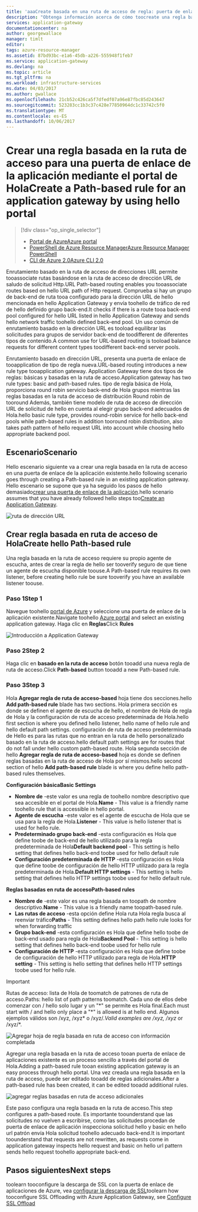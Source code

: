 ```yaml
---
title: 'aaaCreate basada en una ruta de acceso de regla: puerta de enlace de aplicaciones de Azure: Portal de Azure | Documentos de Microsoft'
description: "Obtenga información acerca de cómo toocreate una regla basada en la ruta de acceso para una puerta de enlace de la aplicación mediante el uso de Hola portal"
services: application-gateway
documentationcenter: na
author: georgewallace
manager: timlt
editor: 
tags: azure-resource-manager
ms.assetid: 87bd93bc-e1a6-45db-a226-555948f1feb7
ms.service: application-gateway
ms.devlang: na
ms.topic: article
ms.tgt_pltfrm: na
ms.workload: infrastructure-services
ms.date: 04/03/2017
ms.author: gwallace
ms.openlocfilehash: 21cb52c426ca5f7dfedf07a96e87fbc85d243647
ms.sourcegitcommit: 523283cc1b3c37c428e77850964dc1c33742c5f0
ms.translationtype: MT
ms.contentlocale: es-ES
ms.lasthandoff: 10/06/2017
---
```

# <a name="create-a-path-based-rule-for-an-application-gateway-by-using-hello-portal"></a><span data-ttu-id="f2079-103">Crear una regla basada en la ruta de acceso para una puerta de enlace de la aplicación mediante el portal de Hola</span><span class="sxs-lookup"><span data-stu-id="f2079-103">Create a Path-based rule for an application gateway by using hello portal</span></span>

> [!div class="op_single_selector"]
> * [<span data-ttu-id="f2079-104">Portal de Azure</span><span class="sxs-lookup"><span data-stu-id="f2079-104">Azure portal</span></span>](application-gateway-create-url-route-portal.md)
> * [<span data-ttu-id="f2079-105">PowerShell de Azure Resource Manager</span><span class="sxs-lookup"><span data-stu-id="f2079-105">Azure Resource Manager PowerShell</span></span>](application-gateway-create-url-route-arm-ps.md)
> * [<span data-ttu-id="f2079-106">CLI de Azure 2.0</span><span class="sxs-lookup"><span data-stu-id="f2079-106">Azure CLI 2.0</span></span>](application-gateway-create-url-route-cli.md)

<span data-ttu-id="f2079-107">Enrutamiento basado en la ruta de acceso de direcciones URL permite tooassociate rutas basándose en la ruta de acceso de dirección URL de saludo de solicitud Http.</span><span class="sxs-lookup"><span data-stu-id="f2079-107">URL Path-based routing enables you tooassociate routes based on hello URL path of Http request.</span></span> <span data-ttu-id="f2079-108">Comprueba si hay un grupo de back-end de ruta tooa configurado para la dirección URL de hello mencionada en hello Application Gateway y envía toohello de tráfico de red de hello definido grupo back-end.</span><span class="sxs-lookup"><span data-stu-id="f2079-108">It checks if there is a route tooa back-end pool configured for hello URL listed in hello Application Gateway and sends hello network traffic toohello defined back-end pool.</span></span> <span data-ttu-id="f2079-109">Un uso común de enrutamiento basado en la dirección URL es tooload equilibrar las solicitudes para grupos de servidor back-end de toodifferent de diferentes tipos de contenido.</span><span class="sxs-lookup"><span data-stu-id="f2079-109">A common use for URL-based routing is tooload balance requests for different content types toodifferent back-end server pools.</span></span>

<span data-ttu-id="f2079-110">Enrutamiento basado en dirección URL, presenta una puerta de enlace de tooapplication de tipo de regla nueva.</span><span class="sxs-lookup"><span data-stu-id="f2079-110">URL-based routing introduces a new rule type tooapplication gateway.</span></span> <span data-ttu-id="f2079-111">Application Gateway tiene dos tipos de reglas: básicas y basadas en la ruta de acceso.</span><span class="sxs-lookup"><span data-stu-id="f2079-111">Application gateway has two rule types: basic and path-based rules.</span></span> <span data-ttu-id="f2079-112">tipo de regla básica de Hola, proporciona round robin servicio back-end de Hola grupos mientras las reglas basadas en la ruta de acceso de distribución Round robin de tooround Además, también tiene modelo de ruta de acceso de dirección URL de solicitud de hello en cuenta al elegir grupo back-end adecuados de Hola.</span><span class="sxs-lookup"><span data-stu-id="f2079-112">hello basic rule type, provides round-robin service for hello back-end pools while path-based rules in addition tooround robin distribution, also takes path pattern of hello request URL into account while choosing hello appropriate backend pool.</span></span>

## <a name="scenario"></a><span data-ttu-id="f2079-113">Escenario</span><span class="sxs-lookup"><span data-stu-id="f2079-113">Scenario</span></span>

<span data-ttu-id="f2079-114">Hello escenario siguiente va a crear una regla basada en la ruta de acceso en una puerta de enlace de la aplicación existente.</span><span class="sxs-lookup"><span data-stu-id="f2079-114">hello following scenario goes through creating a Path-based rule in an existing application gateway.</span></span>
<span data-ttu-id="f2079-115">Hello escenario se supone que ya ha seguido los pasos de hello demasiado[crear una puerta de enlace de la aplicación](application-gateway-create-gateway-portal.md).</span><span class="sxs-lookup"><span data-stu-id="f2079-115">hello scenario assumes that you have already followed hello steps too[Create an Application Gateway](application-gateway-create-gateway-portal.md).</span></span>

![ruta de dirección URL][scenario]

## <span data-ttu-id="f2079-117"><a name="createrule"></a>Crear regla basada en ruta de acceso de Hola</span><span class="sxs-lookup"><span data-stu-id="f2079-117"><a name="createrule"></a>Create hello Path-based rule</span></span>

<span data-ttu-id="f2079-118">Una regla basada en la ruta de acceso requiere su propio agente de escucha, antes de crear la regla de hello ser tooverify seguro de que tiene un agente de escucha disponible toouse.</span><span class="sxs-lookup"><span data-stu-id="f2079-118">A Path-based rule requires its own listener, before creating hello rule be sure tooverify you have an available listener toouse.</span></span>

### <a name="step-1"></a><span data-ttu-id="f2079-119">Paso 1</span><span class="sxs-lookup"><span data-stu-id="f2079-119">Step 1</span></span>

<span data-ttu-id="f2079-120">Navegue toohello [portal de Azure](http://portal.azure.com) y seleccione una puerta de enlace de la aplicación existente.</span><span class="sxs-lookup"><span data-stu-id="f2079-120">Navigate toohello [Azure portal](http://portal.azure.com) and select an existing application gateway.</span></span> <span data-ttu-id="f2079-121">Haga clic en **Reglas**</span><span class="sxs-lookup"><span data-stu-id="f2079-121">Click **Rules**</span></span>

![Introducción a Application Gateway][1]

### <a name="step-2"></a><span data-ttu-id="f2079-123">Paso 2</span><span class="sxs-lookup"><span data-stu-id="f2079-123">Step 2</span></span>

<span data-ttu-id="f2079-124">Haga clic en **basado en la ruta de acceso** botón tooadd una nueva regla de ruta de acceso.</span><span class="sxs-lookup"><span data-stu-id="f2079-124">Click **Path-based** button tooadd a new Path-based rule.</span></span>

### <a name="step-3"></a><span data-ttu-id="f2079-125">Paso 3</span><span class="sxs-lookup"><span data-stu-id="f2079-125">Step 3</span></span>

<span data-ttu-id="f2079-126">Hola **Agregar regla de ruta de acceso-based** hoja tiene dos secciones.</span><span class="sxs-lookup"><span data-stu-id="f2079-126">hello **Add path-based rule** blade has two sections.</span></span> <span data-ttu-id="f2079-127">Hola primera sección es donde se definen el agente de escucha de hello, el nombre de Hola de regla de Hola y la configuración de ruta de acceso predeterminada de Hola.</span><span class="sxs-lookup"><span data-stu-id="f2079-127">hello first section is where you defined hello listener, hello name of hello rule and hello default path settings.</span></span> <span data-ttu-id="f2079-128">configuración de ruta de acceso predeterminada de Hello es para las rutas que no entran en la ruta de hello personalizado basado en la ruta de acceso.</span><span class="sxs-lookup"><span data-stu-id="f2079-128">hello default path settings are for routes that do not fall under hello custom path-based route.</span></span> <span data-ttu-id="f2079-129">Hola segunda sección de hello **Agregar regla de ruta de acceso-based** hoja es donde se definen reglas basadas en la ruta de acceso de Hola por sí mismos.</span><span class="sxs-lookup"><span data-stu-id="f2079-129">hello second section of hello **Add path-based rule** blade is where you define hello path-based rules themselves.</span></span>

<span data-ttu-id="f2079-130">**Configuración básica**</span><span class="sxs-lookup"><span data-stu-id="f2079-130">**Basic Settings**</span></span>

* <span data-ttu-id="f2079-131">**Nombre de** -este valor es una regla de toohello nombre descriptivo que sea accesible en el portal de Hola.</span><span class="sxs-lookup"><span data-stu-id="f2079-131">**Name** - This value is a friendly name toohello rule that is accessible in hello portal.</span></span>
* <span data-ttu-id="f2079-132">**Agente de escucha** -este valor es el agente de escucha de Hola que se usa para la regla de Hola.</span><span class="sxs-lookup"><span data-stu-id="f2079-132">**Listener** - This value is hello listener that is used for hello rule.</span></span>
* <span data-ttu-id="f2079-133">**Predeterminado grupo back-end** -esta configuración es Hola que define toobe de back-end de hello utilizado para la regla predeterminada de Hola</span><span class="sxs-lookup"><span data-stu-id="f2079-133">**Default backend pool** - This setting is hello setting that defines hello back-end toobe used for hello default rule</span></span>
* <span data-ttu-id="f2079-134">**Configuración predeterminada de HTTP** -esta configuración es Hola que define toobe de configuración de hello HTTP utilizado para la regla predeterminada de Hola.</span><span class="sxs-lookup"><span data-stu-id="f2079-134">**Default HTTP settings** - This setting is hello setting that defines hello HTTP settings toobe used for hello default rule.</span></span>

<span data-ttu-id="f2079-135">**Reglas basadas en ruta de acceso**</span><span class="sxs-lookup"><span data-stu-id="f2079-135">**Path-based rules**</span></span>

* <span data-ttu-id="f2079-136">**Nombre de** -este valor es una regla basada en toopath de nombre descriptivo.</span><span class="sxs-lookup"><span data-stu-id="f2079-136">**Name** - This value is a friendly name toopath-based rule.</span></span>
* <span data-ttu-id="f2079-137">**Las rutas de acceso** -esta opción define Hola ruta Hola regla busca al reenviar tráfico</span><span class="sxs-lookup"><span data-stu-id="f2079-137">**Paths** - This setting defines hello path hello rule looks for when forwarding traffic</span></span>
* <span data-ttu-id="f2079-138">**Grupo back-end** -esta configuración es Hola que define hello toobe de back-end usado para regla de Hola</span><span class="sxs-lookup"><span data-stu-id="f2079-138">**Backend Pool** - This setting is hello setting that defines hello back-end toobe used for hello rule</span></span>
* <span data-ttu-id="f2079-139">**Configuración de HTTP** -esta configuración es Hola que define toobe de configuración de hello HTTP utilizado para regla de Hola.</span><span class="sxs-lookup"><span data-stu-id="f2079-139">**HTTP setting** - This setting is hello setting that defines hello HTTP settings toobe used for hello rule.</span></span>

> [!IMPORTANT]
> <span data-ttu-id="f2079-140">Rutas de acceso: lista de Hola de toomatch de patrones de ruta de acceso.</span><span class="sxs-lookup"><span data-stu-id="f2079-140">Paths: hello list of path patterns toomatch.</span></span> <span data-ttu-id="f2079-141">Cada uno de ellos debe comenzar con / hello solo lugar y un "\*" se permite es Hola final.</span><span class="sxs-lookup"><span data-stu-id="f2079-141">Each must start with / and hello only place a "\*" is allowed is at hello end.</span></span> <span data-ttu-id="f2079-142">Algunos ejemplos válidos son /xyz, /xyz* o /xyz/*.</span><span class="sxs-lookup"><span data-stu-id="f2079-142">Valid examples are /xyz, /xyz* or /xyz/*.</span></span>  

![Agregar hoja de regla basada en ruta de acceso con información completada][2]

<span data-ttu-id="f2079-144">Agregar una regla basada en la ruta de acceso tooan puerta de enlace de aplicaciones existente es un proceso sencillo a través del portal de Hola.</span><span class="sxs-lookup"><span data-stu-id="f2079-144">Adding a path-based rule tooan existing application gateway is an easy process through hello portal.</span></span> <span data-ttu-id="f2079-145">Una vez creada una regla basada en la ruta de acceso, puede ser editado tooadd de reglas adicionales.</span><span class="sxs-lookup"><span data-stu-id="f2079-145">After a path-based rule has been created, it can be edited tooadd additional rules.</span></span> 

![agregar reglas basadas en ruta de acceso adicionales][3]

<span data-ttu-id="f2079-147">Este paso configura una regla basada en la ruta de acceso.</span><span class="sxs-lookup"><span data-stu-id="f2079-147">This step configures a path-based route.</span></span> <span data-ttu-id="f2079-148">Es importante toounderstand que las solicitudes no vuelven a escribirse, como las solicitudes procedan de puerta de enlace de aplicación inspecciona solicitud hello y basic en hello url patrón envía Hola solicitud toohello adecuado back-end.</span><span class="sxs-lookup"><span data-stu-id="f2079-148">It is important toounderstand that requests are not rewritten, as requests come in application gateway inspects hello request and basic on hello url pattern sends hello request toohello appropriate back-end.</span></span>

## <a name="next-steps"></a><span data-ttu-id="f2079-149">Pasos siguientes</span><span class="sxs-lookup"><span data-stu-id="f2079-149">Next steps</span></span>

<span data-ttu-id="f2079-150">toolearn tooconfigure la descarga de SSL con la puerta de enlace de aplicaciones de Azure, vea [configurar la descarga de SSL](application-gateway-ssl-portal.md)</span><span class="sxs-lookup"><span data-stu-id="f2079-150">toolearn how tooconfigure SSL Offloading with Azure Application Gateway, see [Configure SSL Offload](application-gateway-ssl-portal.md)</span></span>

[1]: ./media/application-gateway-create-url-route-portal/figure1.png
[2]: ./media/application-gateway-create-url-route-portal/figure2.png
[3]: ./media/application-gateway-create-url-route-portal/figure3.png
[scenario]: ./media/application-gateway-create-url-route-portal/scenario.png
